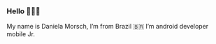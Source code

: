 ### Hello 👩🏼‍💻

My name is Daniela Morsch, I’m from Brazil 🇧🇷  I’m android developer mobile Jr.



<!--
**DanielaMorsch/DanielaMorsch** is a ✨ _special_ ✨ repository because its `README.md` (this file) appears on your GitHub profile.

My name is Daniela Morsch, I’m Brazil 🇧🇷 I’m android developer mobile.
